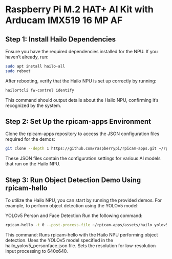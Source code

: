 # Raspberry Pi M.2 HAT+ AI Kit with Arducam IMX519 16 MP AF

## Step 1: Install Hailo Dependencies
Ensure you have the required dependencies installed for the NPU. If you haven’t already, run:

```bash
sudo apt install hailo-all
sudo reboot
```
After rebooting, verify that the Hailo NPU is set up correctly by running:
```bash
hailortcli fw-control identify
```
This command should output details about the Hailo NPU, confirming it’s recognized by the system.

## Step 2: Set Up the rpicam-apps Environment

Clone the rpicam-apps repository to access the JSON configuration files required for the demos:
```bash
git clone --depth 1 https://github.com/raspberrypi/rpicam-apps.git ~/rpicam-apps
```
These JSON files contain the configuration settings for various AI models that run on the Hailo NPU.

## Step 3: Run Object Detection Demo Using rpicam-hello

To utilize the Hailo NPU, you can start by running the provided demos. For example, to perform object detection using the YOLOv5 model:

YOLOv5 Person and Face Detection
Run the following command:
```bash
rpicam-hello -t 0 --post-process-file ~/rpicam-apps/assets/hailo_yolov5_personface.json --lores-width 640 --lores-height 640
```

This command:
Runs rpicam-hello with the Hailo NPU performing object detection.
Uses the YOLOv5 model specified in the hailo_yolov5_personface.json file.
Sets the resolution for low-resolution input processing to 640x640.
